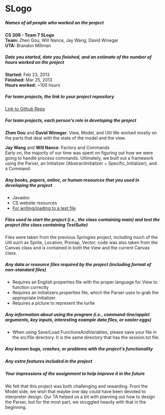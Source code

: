 # SLogo

##### Names of all people who worked on the project

**CS 308 - Team 7 SLogo**   
**Team:** Zhen Gou, Will Nance, Jay Wang, David Winegar  
**UTA:** Brandon Millman  

##### Date you started, date you finished, and an estimate of the number of hours worked on the project

**Started:** Feb 23, 2013    
**Finished:** Mar 25, 2013    
**Hours worked:** ~100 hours    

##### For team projects, the link to your project repository

[Link to Github Repo](https://github.com/jwang93/SLogo)

##### For team projects, each person's role in developing the project

**Zhen Gou** and **David Winegar**: View, Model, and Util
	We worked mostly on the parts that deal with the state of the model and the view.

**Jay Wang** and **Will Nance**: Factory and Commands  
	Early on, the majority of our time was spent on figuring out how we were going to handle process commands. Ultimately, we built out a framework using the Parser, an Initializer (AbstractInitializer + Specific_Initializer), and a Command.

##### Any books, papers, online, or human resources that you used in developing the project

* Javadoc
* CS website resources
* [For writing/loading to a text file](http://www.kodejava.org/examples/591.html)

##### Files used to start the project (i.e., the class containing main) and test the project (the class containing TestSuite)

Files were taken from the previous Springies project, including much of the Util such as Sprite, Location, Pixmap, Vector; 
code was also taken from the Canvas class and is contained in both the View and the current Canvas class.

##### Any data or resource files required by the project (including format of non-standard files)
* Requires an English.properties file with the proper language for View to function correctly
* Requires an Initializers.properties file, which the Parser uses to grab the appropriate Initializer. 
* Requires a picture to represent the turtle

##### Any information about using the program (i.e., command-line/applet arguments, key inputs, interesting example data files, or easter eggs)
* When using Save/Load FunctionsAndVariables, please save your file in the src/file directory. It is the same directory that has the session.txt file. 

##### Any known bugs, crashes, or problems with the project's functionality


##### Any extra features included in the project

##### Your impressions of the assignment to help improve it in the future

We felt that this project was both challenging and rewarding. From the Model side, we wish that maybe one day could have been devoted to interpreter design. Our TA helped us a bit with planning out how to design the Parser, but for the most part, we struggled heavily with that in the beginning.

